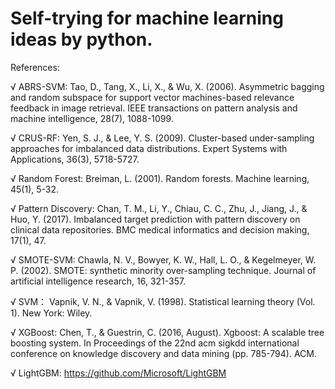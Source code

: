 # Self-trying for machine learning ideas by python.

References:

√ ABRS-SVM:
Tao, D., Tang, X., Li, X., & Wu, X. (2006). Asymmetric bagging and random subspace for support vector machines-based relevance feedback in image retrieval. IEEE transactions on pattern analysis and machine intelligence, 28(7), 1088-1099.

√ CRUS-RF:
Yen, S. J., & Lee, Y. S. (2009). Cluster-based under-sampling approaches for imbalanced data distributions. Expert Systems with Applications, 36(3), 5718-5727.

√ Random Forest:
Breiman, L. (2001). Random forests. Machine learning, 45(1), 5-32.

√ Pattern Discovery:
Chan, T. M., Li, Y., Chiau, C. C., Zhu, J., Jiang, J., & Huo, Y. (2017). Imbalanced target prediction with pattern discovery on clinical data repositories. BMC medical informatics and decision making, 17(1), 47.

√ SMOTE-SVM:
Chawla, N. V., Bowyer, K. W., Hall, L. O., & Kegelmeyer, W. P. (2002). SMOTE: synthetic minority over-sampling technique. Journal of artificial intelligence research, 16, 321-357.

√ SVM：
Vapnik, V. N., & Vapnik, V. (1998). Statistical learning theory (Vol. 1). New York: Wiley.

√ XGBoost:
Chen, T., & Guestrin, C. (2016, August). Xgboost: A scalable tree boosting system. In Proceedings of the 22nd acm sigkdd international conference on knowledge discovery and data mining (pp. 785-794). ACM.

√ LightGBM:
https://github.com/Microsoft/LightGBM
